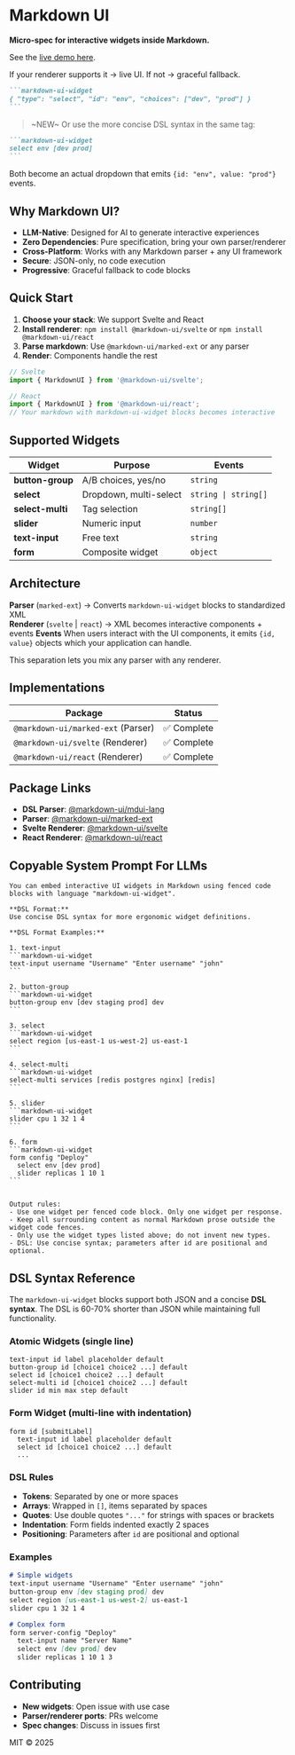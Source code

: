 # Markdown UI
**Micro-spec for interactive widgets inside Markdown.**  

See the [live demo here](https://markdown-ui.blueprintlab.io/).

If your renderer supports it → live UI. If not → graceful fallback.

````markdown
```markdown-ui-widget
{ "type": "select", "id": "env", "choices": ["dev", "prod"] }
```
````

> ~NEW~
Or use the more concise DSL syntax in the same tag:

````markdown
```markdown-ui-widget
select env [dev prod]
```
````

Both become an actual dropdown that emits `{id: "env", value: "prod"}` events.

## Why Markdown UI?

- **LLM-Native**: Designed for AI to generate interactive experiences
- **Zero Dependencies**: Pure specification, bring your own parser/renderer  
- **Cross-Platform**: Works with any Markdown parser + any UI framework
- **Secure**: JSON-only, no code execution
- **Progressive**: Graceful fallback to code blocks

## Quick Start

1. **Choose your stack**: We support Svelte and React
2. **Install renderer**: `npm install @markdown-ui/svelte` or `npm install @markdown-ui/react`  
3. **Parse markdown**: Use `@markdown-ui/marked-ext` or any parser
4. **Render**: Components handle the rest

```javascript
// Svelte
import { MarkdownUI } from '@markdown-ui/svelte';

// React  
import { MarkdownUI } from '@markdown-ui/react';
// Your markdown with markdown-ui-widget blocks becomes interactive
```

## Supported Widgets

| Widget | Purpose | Events |
|--------|---------|--------|
| **button-group** | A/B choices, yes/no | `string` |
| **select** | Dropdown, multi-select | `string \| string[]` |
| **select-multi** | Tag selection | `string[]` |
| **slider** | Numeric input | `number` |  
| **text-input** | Free text | `string` |
| **form** | Composite widget | `object` |

## Architecture

**Parser** (`marked-ext`) → Converts `markdown-ui-widget` blocks to standardized XML  
**Renderer** (`svelte` | `react`) → XML becomes interactive components + events
**Events** When users interact with the UI components, it emits `{id, value}` objects which your application can handle.

This separation lets you mix any parser with any renderer.

## Implementations

| Package | Status |
|---------|---------|
| `@markdown-ui/marked-ext` (Parser) | ✅ Complete |
| `@markdown-ui/svelte` (Renderer) | ✅ Complete |
| `@markdown-ui/react` (Renderer) | ✅ Complete |

## Package Links

- **DSL Parser**: [@markdown-ui/mdui-lang](https://www.npmjs.com/package/@markdown-ui/mdui-lang)
- **Parser**: [@markdown-ui/marked-ext](https://www.npmjs.com/package/@markdown-ui/marked-ext)
- **Svelte Renderer**: [@markdown-ui/svelte](https://www.npmjs.com/package/@markdown-ui/svelte)
- **React Renderer**: [@markdown-ui/react](https://www.npmjs.com/package/@markdown-ui/react)


## Copyable System Prompt For LLMs

````text
You can embed interactive UI widgets in Markdown using fenced code blocks with language "markdown-ui-widget". 

**DSL Format:**
Use concise DSL syntax for more ergonomic widget definitions.

**DSL Format Examples:**

1. text-input
```markdown-ui-widget
text-input username "Username" "Enter username" "john"
```

2. button-group
```markdown-ui-widget
button-group env [dev staging prod] dev
```

3. select
```markdown-ui-widget
select region [us-east-1 us-west-2] us-east-1
```

4. select-multi
```markdown-ui-widget
select-multi services [redis postgres nginx] [redis]
```

5. slider
```markdown-ui-widget
slider cpu 1 32 1 4
```

6. form
```markdown-ui-widget
form config "Deploy"
  select env [dev prod]
  slider replicas 1 10 1
```


Output rules:
- Use one widget per fenced code block. Only one widget per response.
- Keep all surrounding content as normal Markdown prose outside the widget code fences.
- Only use the widget types listed above; do not invent new types.
- DSL: Use concise syntax; parameters after id are positional and optional.
````

## DSL Syntax Reference

The `markdown-ui-widget` blocks support both JSON and a concise **DSL syntax**. The DSL is 60-70% shorter than JSON while maintaining full functionality.

### Atomic Widgets (single line)

```
text-input id label placeholder default
button-group id [choice1 choice2 ...] default
select id [choice1 choice2 ...] default  
select-multi id [choice1 choice2 ...] default
slider id min max step default
```

### Form Widget (multi-line with indentation)

```
form id [submitLabel]
  text-input id label placeholder default
  select id [choice1 choice2 ...] default
  ...
```

### DSL Rules

- **Tokens**: Separated by one or more spaces
- **Arrays**: Wrapped in `[]`, items separated by spaces
- **Quotes**: Use double quotes `"..."` for strings with spaces or brackets
- **Indentation**: Form fields indented exactly 2 spaces
- **Positioning**: Parameters after `id` are positional and optional

### Examples

```markdown
# Simple widgets
text-input username "Username" "Enter username" "john"
button-group env [dev staging prod] dev
select region [us-east-1 us-west-2] us-east-1
slider cpu 1 32 1 4

# Complex form
form server-config "Deploy"
  text-input name "Server Name" 
  select env [dev prod] dev
  slider replicas 1 10 1 3
```


## Contributing

- **New widgets**: Open issue with use case
- **Parser/renderer ports**: PRs welcome
- **Spec changes**: Discuss in issues first

MIT © 2025
